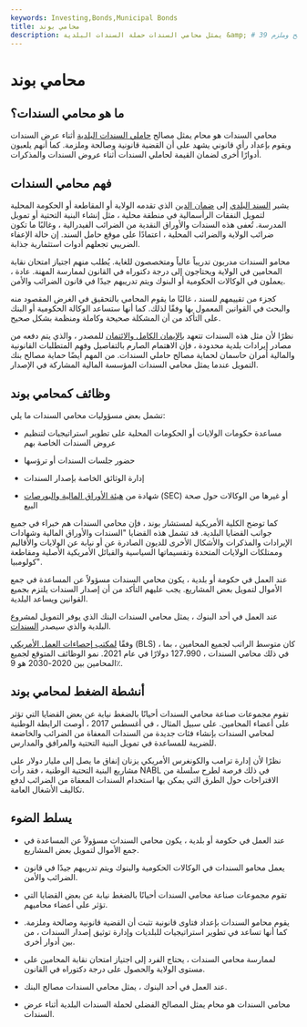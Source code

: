 ```yaml
---
keywords: Investing,Bonds,Municipal Bonds
title: محامي بوند
description: يمثل محامي السندات حملة السندات البلدية &amp; # 39 ؛ الفوائد أثناء طرح السندات وقادر على إثبات أن الإصدار قانوني وصالح وملزم.
---
```


# محامي بوند
## ما هو محامي السندات؟

محامي السندات هو محام يمثل مصالح [حاملي السندات البلدية](/bondholder) أثناء عرض السندات ويقوم بإعداد رأي قانوني يشهد على أن القضية قانونية وصالحة وملزمة. كما أنهم يلعبون أدوارًا أخرى لضمان القيمة لحاملي السندات أثناء عروض السندات والمذكرات.

## فهم محامي السندات

يشير [السند البلدي](/municipalbond) إلى [ضمان الدين](/debtsecurity) الذي تقدمه الولاية أو المقاطعة أو الحكومة المحلية لتمويل النفقات الرأسمالية في منطقة محلية ، مثل إنشاء البنية التحتية أو تمويل المدرسة. تُعفى هذه السندات والأوراق النقدية من الضرائب الفيدرالية ، وغالبًا ما تكون ضرائب الولاية والضرائب المحلية ، اعتمادًا على موقع حامل السند. إن حالة الإعفاء الضريبي تجعلهم أدوات استثمارية جذابة.

محامو السندات مدربون تدريباً عالياً ومتخصصون للغاية. يُطلب منهم اجتياز امتحان نقابة المحامين في الولاية ويحتاجون إلى درجة دكتوراه في القانون لممارسة المهنة. عادة ، يعملون في الوكالات الحكومية أو البنوك ويتم تدريبهم جيدًا في قانون الضرائب والأمن.

كجزء من تقييمهم للسند ، غالبًا ما يقوم المحامي بالتحقيق في الغرض المقصود منه والبحث في القوانين المعمول بها وفقًا لذلك. كما أنها ستساعد الوكالة الحكومية أو البنك على التأكد من أن المشكلة صحيحة وكاملة ومنظمة بشكل صحيح.

نظرًا لأن مثل هذه السندات تتعهد [بالإيمان الكامل والائتمان](/full-faith-credit) للمصدر ، والذي يتم دفعه من مصادر إيرادات بلدية محدودة ، فإن الاهتمام الصارم بالتفاصيل وفهم المتطلبات القانونية والمالية أمران حاسمان لحماية مصالح حاملي السندات. من المهم أيضًا حماية مصالح بنك التمويل عندما يمثل محامي السندات المؤسسة المالية المشاركة في الإصدار.

## وظائف كمحامي بوند

تشمل بعض مسؤوليات محامي السندات ما يلي:

- مساعدة حكومات الولايات أو الحكومات المحلية على تطوير استراتيجيات لتنظيم عروض السندات الخاصة بهم

- حضور جلسات السندات أو ترؤسها

- إدارة الوثائق الخاصة بإصدار السندات

- شهادة من [هيئة الأوراق المالية والبورصات](/sec) (SEC) أو غيرها من الوكالات حول صحة البيع

كما توضح الكلية الأمريكية لمستشار بوند ، فإن محامي السندات هم خبراء في جميع جوانب القضايا البلدية. قد تشمل هذه القضايا "السندات والأوراق المالية وشهادات الإيرادات والمذكرات والأشكال الأخرى للديون الصادرة عن أو نيابة عن الولايات والأقاليم وممتلكات الولايات المتحدة وتقسيماتها السياسية والقبائل الأمريكية الأصلية ومقاطعة كولومبيا".

عند العمل في حكومة أو بلدية ، يكون محامي السندات مسؤولاً عن المساعدة في جمع الأموال لتمويل بعض المشاريع. يجب عليهم التأكد من أن إصدار السندات يلتزم بجميع القوانين ويساعد البلدية.

عند العمل في أحد البنوك ، يمثل محامي السندات البنك الذي يوفر التمويل لمشروع البلدية والذي سيصدر [السندات](/bond).

وفقًا [لمكتب إحصاءات العمل الأمريكي](/bls) (BLS) ، كان متوسط الراتب لجميع المحامين ، بما في ذلك محامي السندات ، 127،990 دولارًا في عام 2021. نمو الوظائف المتوقع لجميع المحامين بين 2020-2030 هو 9٪.

## أنشطة الضغط لمحامي بوند

تقوم مجموعات صناعة محامي السندات أحيانًا بالضغط نيابة عن بعض القضايا التي تؤثر على أعضاء المحامين. على سبيل المثال ، في أغسطس 2017 ، أوصت الرابطة الوطنية لمحامي السندات بإنشاء فئات جديدة من السندات المعفاة من الضرائب والخاضعة للضريبة للمساعدة في تمويل البنية التحتية والمرافق والمدارس.

نظرًا لأن إدارة ترامب والكونغرس الأمريكي يزنان إنفاق ما يصل إلى مليار دولار على مشاريع البنية التحتية الوطنية ، فقد رأت NABL في ذلك فرصة لطرح سلسلة من الاقتراحات حول الطرق التي يمكن بها استخدام السندات المعفاة من الضرائب لدفع تكاليف الأشغال العامة.

## يسلط الضوء

- عند العمل في حكومة أو بلدية ، يكون محامي السندات مسؤولاً عن المساعدة في جمع الأموال لتمويل بعض المشاريع.

- يعمل محامو السندات في الوكالات الحكومية والبنوك ويتم تدريبهم جيدًا في قانون الضرائب والأمن.

- تقوم مجموعات صناعة محامي السندات أحيانًا بالضغط نيابة عن بعض القضايا التي تؤثر على أعضاء محاميهم.

- يقوم محامو السندات بإعداد فتاوى قانونية تثبت أن القضية قانونية وصالحة وملزمة. كما أنها تساعد في تطوير استراتيجيات للبلديات وإدارة توثيق إصدار السندات ، من بين أدوار أخرى.

- لممارسة محامي السندات ، يحتاج الفرد إلى اجتياز امتحان نقابة المحامين على مستوى الولاية والحصول على درجة دكتوراه في القانون.

- عند العمل في أحد البنوك ، يمثل محامي السندات مصالح البنك.

- محامي السندات هو محام يمثل المصالح الفضلى لحملة السندات البلدية أثناء عرض السندات.

